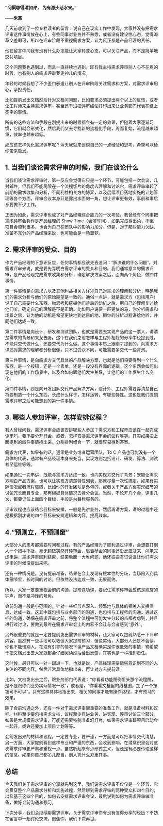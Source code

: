 **“问渠哪得清如许， 为有源头活水来。”**

**——朱熹**

几天前收到了一位专栏读者的留言：说自己在现实工作中发现，大家并没有把需求评审这件事情放在心上，有些同事对业务并不熟悉，或者没有建设性心态，觉得潦草交差即可，所以在评审阶段不重视需求方案，认为反正都是产品经理的责任。

他在留言中问我有没有什么办法能让大家转变心态，可以关注产品，而不是简单地交付项目。

这个问题我也遇到过，而且一直持续地遇到，即有我主持需求评审别人心不在焉的时候，也有别人的需求评审我走神儿的情况。

年轻的时候我想了不少歪门邪道让别人在评审阶段关注需求和方案，对需求评审用心，承担责任。

比如提前发出文档然后针对文档问问题，比如要求必须提出两个以上的反馈，或者让工程师来主持需求评审，甚至还干过把评审结论打印出来让业务部门代表在纸上签字的事情。

所有的这些方法和手段在刚提出来的时候都会有一定的效果，但随着大家逐渐习惯，它们就会形式化，然后我们又去寻找新的流程化手段，周而复始，流程越来越重，效率也越来越低。

那应该怎样优化需求评审呢？今天我就来谈谈自己的一点经验和思考，希望可以给你带来启发。

## 1\. 当我们谈论需求评审的时候，我们在谈论什么

当我们谈论需求评审时，第一反应会觉得它只是一个环节，可能包括一次会议，几封邮件。但我们不能局限在一个流程切片的角度去理解和讨论它，需求评审串起了前期的需求收集和分析，不同利益相关方的博弈，以及后续项目落地实施的计划管理等各个方面，评审会议本身只是露出水面的一角，想让评审更有效，事前和事后都要做不少工作。

正因为如此，需求评审也成了对产品经理综合能力的一次考验，我曾经有个同事把需求评审会称作是产品经理的 Show Time（表演时间），如果完成得出色，不但项目会顺利很多，也会为自己在团队中的影响力加分。但是，对于那些能力欠缺、准备不充分的产品经理来说，也可能会是一场噩梦。

## 2\. 需求评审的受众、目的

作为产品经理的下意识反应，任何事情都应该先去追问：“解决谁的什么问题”。对需求评审来说，就是要先弄明白需求评审的受众和目的。我们通常意义的需求评审，是产品经理完成需求收集和分析，确定解决方案之后，面向两个角色，做四件事情。

第一件事情是向需求方以及其他利益相关方详述自己对需求的理解和分析，明确我们的需求分析与他们的原始期望是一致的。通俗一点讲，就是需求方（包括用户）说了自己需要什么东西，你思考和挖掘他们背后的动机之后，用自己的理解复述给他们听，确定自己的理解是不是正确。比如用户说要一匹更快的马，你分析需求和场景之后，认为他的动机是希望更快地到达目的地，把你的分析过程讲给他听，并同他们达成一致。

第二件事情是向设计、研发和测试团队，也就是需要去实现产品的这一票人，讲清楚需求的背景和来龙去脉。这个在我们之前怎样与工程师相处的分享中也提到过，不能只交代做什么，还要交代为什么做。这个事情本质上跟刚才提到的，向需求方详述对需求的理解和分析很像，只不过受众不同，可能需要多交代一些背景。

第三件事情，是向需求方交代具体的产品解决方案，也就是他们将要得到一个什么东西，是一个按钮，还是一个表单，还是一段没有界面的逻辑。这个东西会如何出现在他们的工作场景中，以及会如何跟他们发生关系，让他们的工作发生什么变化。

第四件事情，则是向开发团队交代产品解决方案，设计师、工程师需要弄清楚自己将要制造一个什么东西，长成什么样子，怎样运转，有哪些特性。这也是我们提到需求评审之后可能想到的第一件事情。

## 3\. 哪些人参加评审，怎样安排议程？

有人曾经问我，需求评审会应该安排哪些人参加？需求方和工程师应该在一起完成评审吗，要不要分开开会，或者，怎样安排需求评审会的议程等等。其实如果把上面提到的四件事情拽出来，分别排列组合一下，就很容易得到答案。

需求方代表，如果有的话，通常是业务或者运营团队，To C 产品也可能没有一个具体的代表，通常有产品经理本身来充当。实现方则包括设计、研发、算法、测试甚至运维等等。

如果通过一次串讲，既能与需求方达成一致，也向实现方交代了背景；既能让需求方明白产品方案，也可以让实现方清楚特性列表，那就尽量一次性搞定。如果有实际情况或者流程障碍，比如你的开发团队是外包的，或者关于产品方案实现细节的讨论冗长而且专业，那再根据具体情况去拆分会议。当然，不论开几个会，评审几次，都要记住上面四个目标，手段是为目标服务的。

评审议程也应该结合目标来安排，一般是先讲业务，然后再讲方案，讲的过程中还是根据刚才说的四个目标来安排逻辑和内容，提高效率。

## 4.“预则立，不预则废”

大部分人的思考都需要时间和过程，有的产品经理为了顺利通过评审，会想要打别人一个措手不及，毫无铺垫突然开评审会，趁着参会的同事还没反应过来，闪电完成串讲，需求评审顺利结束，结果后面一大堆问题，他还振振有词说谁让你们需求评审的时候没提出来呢。

还有一种情况是，没有提前准备，结果在会上发现有根本性的分歧，当场陷入到具体细节里，长时间的讨论，但依然没法达成一致，无果而终。

所以，大家一定要重视会前的沟通，提前做功课，要记住需求评审会应该是凯旋的钟声，而不是冲锋的号角。

会前沟通一般是小范围的，针对一些细节点深入、频繁地与具体的相关人交换信息，达成一致。这其中既包括与业务部门的沟通，也包括与工程师的沟通。通过这样的沟通，确保在需求评审之前，将整个流程中可能发生分歧的点都考虑到，并且进行过讨论，要做到最终在需求评审会上的内容不会让与会者感到“意外”。

另外很重要的就是一定要提前发出需求评审的材料，让大家可以提前熟悉一下评审内容。虽然有一些手段可以敦促大家提前预习，但说实话，大部分人还是不会读。你也不能怪别人，在没有引导的情况下读产品文档确实是件很低效的事情，寄希望于把文档发出去大家就都会仔细阅读然后给出反馈，其实也是一种推卸责任。

这时候，最好可以一对一跟进一下，也就是说，产品经理需要能够意识到不同的人关注的不同内容，然后非常具体地指出来，再让对方去提前读。

比如，文档发出去之后，跟业务部门代表说：“你看看功能图例里头那个流程图，是不是跟你们业务实际情况一致”，或者是，“你看看文档里的线框图，加了一个按钮可不可以”。只有这样具体地指出来，相关的同事才能有操作路径，才有预习的效果。

除了会前沟通之外，还有一件对于需求评审很重要的准备工作，就是准备材料和议程。材料至少要包括需求文档，议程至少有讲业务、讲实现、评审讨论三个部分，如果是大规模需求评审，可能还需要特别准备幻灯片，如果需求评审跟项目启动会一起开，或许还要加上项目计划等等。

会前发出来的材料和议程，一定要专业，要严谨，一方面是可以把事情交代清楚，另一方面，大家提前看到这样专业和严谨的东西，会收到影响，在潜意识里会对这次需求评审更严肃和重视一点。虽然听起来有点形式主义，但还是有必要传递这样的信息。如果你自己都吊儿郎当，别人凭什么郑重其事。

## 总结

今天我们关于需求评审的分享就先到这里，我们说需求评审不仅仅是一个环节，它会贯穿整个产品需求分析和实施过程，然后聊到需求评审的两种受众和四个目的，以及基于这四个目的，如何去安排需求评审会议，最后说到如何为需求评审做准备，做好会前沟通和预习。

下次分享，我们会继续聊需求评审，关于需求评审你有没有值得分享的经历？不妨在留言中一起讨论交流，谢谢你，我们下次再见。